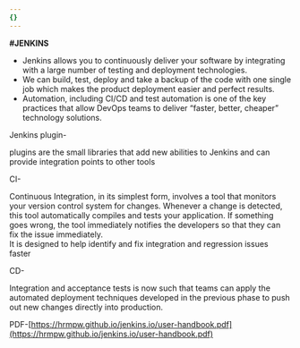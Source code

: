 ```yaml
---
{}
---
```

   
**#JENKINS**   
   
   
   
-   Jenkins allows you to continuously deliver your software by integrating with a large number of testing and deployment technologies.   
-   We can build, test, deploy and take a backup of the code with one single job which makes the product deployment easier and perfect results.   
-   Automation, including CI/CD and test automation is one of the key practices that allow DevOps teams to deliver “faster, better, cheaper” technology solutions.   
   
Jenkins plugin-   
   
plugins are the small libraries that add new abilities to Jenkins and can provide integration points to other tools   
   
CI-   
   
Continuous Integration, in its simplest form, involves a tool that monitors your version control system for changes. Whenever a change is detected, this tool automatically compiles and tests your application. If something goes wrong, the tool immediately notifies the developers so that they can fix the issue immediately.   
It is designed to help identify and fix integration and regression issues faster   
   
CD-   
   
Integration and acceptance tests is now such that teams can apply the automated deployment techniques developed in the previous phase to push out new changes directly into production.   
   
   
PDF-[https://hrmpw.github.io/jenkins.io/user-handbook.pdf](https://hrmpw.github.io/jenkins.io/user-handbook.pdf)